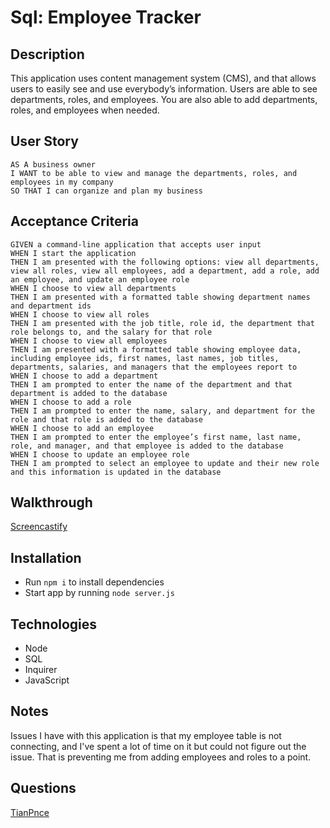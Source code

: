 # Sql: Employee Tracker

## Description
This application uses content management system (CMS), and that allows users to easily see and use everybody’s information. Users are able to see departments, roles, and employees. You are also able to add departments, roles, and employees when needed.

## User Story
```
AS A business owner
I WANT to be able to view and manage the departments, roles, and employees in my company
SO THAT I can organize and plan my business
```

## Acceptance Criteria
```
GIVEN a command-line application that accepts user input
WHEN I start the application
THEN I am presented with the following options: view all departments, view all roles, view all employees, add a department, add a role, add an employee, and update an employee role
WHEN I choose to view all departments
THEN I am presented with a formatted table showing department names and department ids
WHEN I choose to view all roles
THEN I am presented with the job title, role id, the department that role belongs to, and the salary for that role
WHEN I choose to view all employees
THEN I am presented with a formatted table showing employee data, including employee ids, first names, last names, job titles, departments, salaries, and managers that the employees report to
WHEN I choose to add a department
THEN I am prompted to enter the name of the department and that department is added to the database
WHEN I choose to add a role
THEN I am prompted to enter the name, salary, and department for the role and that role is added to the database
WHEN I choose to add an employee
THEN I am prompted to enter the employee’s first name, last name, role, and manager, and that employee is added to the database
WHEN I choose to update an employee role
THEN I am prompted to select an employee to update and their new role and this information is updated in the database 
```

## Walkthrough 
[Screencastify](https://watch.screencastify.com/v/9LmI7Cm2AU6FRk24kw4r)


## Installation
- Run `npm i` to install dependencies 
- Start app by running `node server.js`

## Technologies
- Node
- SQL
- Inquirer
- JavaScript

## Notes
Issues I have with this application is that my employee table is not connecting, and I've spent a lot of time on it but could not figure out the issue. That is preventing me from adding employees and roles to a point.

## Questions
[TianPnce](https://github.com/TianPnce)
